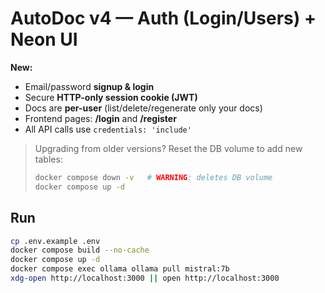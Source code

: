 # AutoDoc v4 — Auth (Login/Users) + Neon UI

**New:**
- Email/password **signup & login**
- Secure **HTTP-only session cookie (JWT)**
- Docs are **per-user** (list/delete/regenerate only your docs)
- Frontend pages: **/login** and **/register**
- All API calls use `credentials: 'include'`

> Upgrading from older versions? Reset the DB volume to add new tables:
> ```bash
> docker compose down -v   # WARNING: deletes DB volume
> docker compose up -d
> ```

## Run
```bash
cp .env.example .env
docker compose build --no-cache
docker compose up -d
docker compose exec ollama ollama pull mistral:7b
xdg-open http://localhost:3000 || open http://localhost:3000
```
